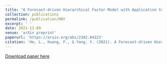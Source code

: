 ```yaml
---
title: "A Forecast-driven Hierarchical Factor Model with Application to Mortality Data"
collection: publications
permalink: /publication/HHY
excerpt: ' '
date: 2021-12-09
venue: 'arXiv preprint'
paperurl: 'https://arxiv.org/abs/2102.04123'
citation: 'He, L., Huang, F., & Yang, Y. (2021). A Forecast-driven Hierarchical Factor Model with Application to Mortality Data. arXiv preprint arXiv:2102.04123.'
---
```

[Download paper here](https://arxiv.org/pdf/2102.04123)

